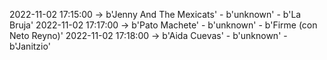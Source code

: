 2022-11-02 17:15:00 -> b'Jenny And The Mexicats' - b'unknown' - b'La Bruja'
2022-11-02 17:17:00 -> b'Pato Machete' - b'unknown' - b'Firme (con Neto Reyno)'
2022-11-02 17:18:00 -> b'Aida Cuevas' - b'unknown' - b'Janitzio'
